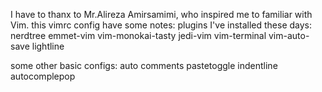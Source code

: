 I have to thanx to Mr.Alireza Amirsamimi, who inspired me to familiar with Vim.
this vimrc config have some notes:
    plugins I've installed these days:
     nerdtree
     emmet-vim
     vim-monokai-tasty
     jedi-vim
     vim-terminal
     vim-auto-save
     lightline

some other basic configs:
    auto comments
    pastetoggle
    indentline
    autocomplepop
